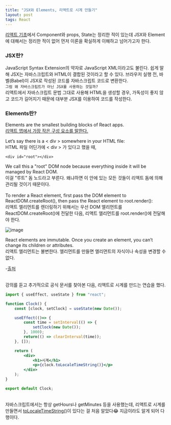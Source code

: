 ```yaml
---
title: "JSX와 Elements, 리액트로 시계 만들기"
layout: post
tags: React
---
```


<a href="https://feb-dain.github.io/basic-react/">리액트 기초</a>에서 Component와 props, State는 정리한 적이 있는데
JSX와 Element에 대해서는 정리한 적이 없어 먼저 이론을 확실하게 이해하고 넘어가고자 한다.

### JSX란? 
JavaScript Syntax Extension의 약자로 JavaScript XML이라고도 불린다.
쉽게 말해 JSX는 자바스크립트와 HTML이 결합된 것이라고 할 수 있다. 
브라우저 실행 전, 바벨(Babel)이 JSX로 작성된 코드를 자바스크립트 코드로 변환한다.<br>
`그럼 왜 자바스크립트가 아닌 JSX를 사용하는 것일까?`<br>
리액트에서 자바스크립트 문법 그대로 사용해 HTML을 생성할 경우, 가독성이 좋지 않고 코드가 길어지기 때문에
대부분 JSX를 이용하여 코드를 작성한다.











### Elements란?
Elements are the smallest building blocks of React apps.<br>
<u>리액트 앱에서 가장 작은 구성 요소를 말한다.</u>


Let’s say there is a < div > somewhere in your HTML file:<br>
HTML 파일 어딘가에 < div > 가 있다고 했을 때, <br>

```JSX
<div id="root"></div>
```
  
We call this a "root" DOM node because everything inside it will be managed by React DOM.<br>
이걸 "루트" 돔 노드라고 부른다. 왜냐하면 이 안에 있는 모든 것들이 리액트 돔에 의해 관리될 것이기 때문이다.<br>
<br>
To render a React element, first pass the DOM element to ReactDOM.createRoot(), then pass the React element to root.render():<br>
리액트 엘리먼트를 렌더링하기 위해서는 우선 DOM 엘리먼트를 ReactDOM.createRoot()에 전달한 다음, 리액트 엘리먼트를 root.render()에 전달해야 한다.  

![image](https://user-images.githubusercontent.com/108778921/194708186-15ea11c0-2b64-4486-97e8-7540e47f337c.png)

React elements are immutable. Once you create an element, you can’t change its children or attributes.<br>
리액트 엘리먼트는 불변한다. 엘리먼트를 만들면 엘리먼트의 자식이나 속성을 변경할 수 없다.<br>

-<a href="https://reactjs.org/docs/rendering-elements.html">출처</a><br>

<br>
강의를 듣고 추가적으로 공식 문서를 찾아본 다음, 리액트로 시계를 만드는 연습을 했다.

```jsx
import { useEffect, useState } from "react";

function Clock() {
    const [clock, setClock] = useState(new Date());

    useEffect(()=> {
        const time = setInterval(() => {
            setClock(new Date());
        }, 1000);
        return(() => clearInterval(time));
    }, []);

    return (
        <div>
            <h1>시계</h1>
            <p>{clock.toLocaleTimeString()}</p>
        </div>
    );
}

export default Clock;
```

<br>
자바스크립트에서는 항상 getHours나 getMinutes 등을 사용했는데, 리액트로 시계를 만들면서
<a href="https://developer.mozilla.org/en-US/docs/Web/JavaScript/Reference/Global_Objects/Date/toLocaleTimeString">toLocaleTimeString()</a>이
있다는 걸 처음 알았다😂 지금이라도 알게 되어 다행이다.<br>

<br>
